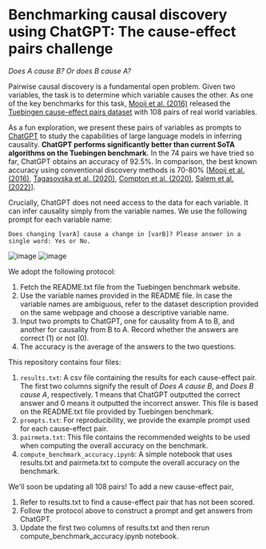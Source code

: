 # Benchmarking causal discovery using ChatGPT: The cause-effect pairs challenge

*Does A cause B? Or does B cause A?*

Pairwise causal discovery is a fundamental open problem. Given two variables, the task is to determine which variable causes the other. As one of the key benchmarks for this task, [Mooij et al. (2016)](http://jmlr.org/papers/v17/14-518.html) released the [Tuebingen cause-effect pairs dataset](https://webdav.tuebingen.mpg.de/cause-effect/) with 108 pairs of real world variables. 

As a fun exploration, we present these pairs of variables as prompts to [ChatGPT](https://chat.openai.com/) to study the capabilities of large language models in inferring causality. **ChatGPT performs significantly better than current SoTA algorithms on the Tuebingen benchmark.**
In the 74 pairs we have tried so far, ChatGPT obtains an accuracy of 92.5%. In comparison, the best known accuracy using conventional discovery methods is 70-80% [[Mooij et al. (2016)](https://jmlr.org/papers/v17/14-518.html), [Tagasovska et al. (2020)](https://proceedings.mlr.press/v119/tagasovska20a.html), [Compton et al. (2020)](https://proceedings.neurips.cc/paper/2020/hash/a979ca2444b34449a2c80b012749e9cd-Abstract.html), [Salem et al. (2022)](https://arxiv.org/abs/2211.12016)]. 

Crucially, ChatGPT does not need access to the data for each variable. It can infer causality simply from the variable names. We use the following prompt for each variable name:

`Does changing [varA] cause a change in [varB]? Please answer in a single word: Yes or No.`

![image](https://user-images.githubusercontent.com/1775381/208679227-cb737bed-d45d-4aa1-a88d-b4a12c6b6566.png)
![image](https://user-images.githubusercontent.com/1775381/208679577-09d84e87-6c94-43c9-9633-243ebfbfbbc1.png)

We adopt the following protocol: 
1. Fetch the README.txt file from the Tuebingen benchmark website.
2. Use the variable names provided in the README file. In case the variable names are ambiguous, refer to the dataset description provided on the same webpage and choose a descriptive variable name.
3. Input two prompts to ChatGPT, one for causality from A to B, and another for causality from B to A. Record whether the answers are correct (1) or not (0).
4. The accuracy is the average of the answers to the two questions. 


This repository contains four files:
1. `results.txt`: A csv file containing the results for each cause-effect pair. The first two columns signify the result of *Does A cause B*, and *Does B cause A*, respectively. 1 means that ChatGPT outputted the correct answer and 0 means it outputted the incorrect answer. This file is based on the README.txt file provided by Tuebingen benchmark. 
2. `prompts.txt`: For reproducibility, we provide the example prompt used for each cause-effect pair. 
3. `pairmeta.txt`: This file contains the recommended weights to be used when computing the overall accuracy on the benchmark. 
4. `compute_benchmark_accuracy.ipynb`: A simple notebook that uses results.txt and pairmeta.txt to compute the overall accuracy on the benchmark. 

We'll soon be updating all 108 pairs! To add a new cause-effect pair, 
1. Refer to results.txt to find a cause-effect pair that has not been scored. 
2. Follow the protocol above to construct a prompt and get answers from ChatGPT. 
3. Update the first two columns of results.txt and then rerun compute_benchmark_accuracy.ipynb notebook.






